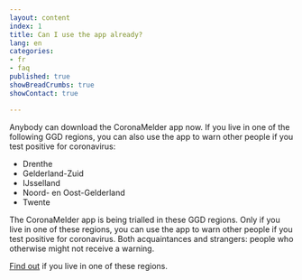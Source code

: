 ```yaml
---
layout: content
index: 1
title: Can I use the app already? 
lang: en
categories:
- fr
- faq
published: true
showBreadCrumbs: true
showContact: true

---
```


Anybody can download the CoronaMelder app now. If you live in one of the following GGD regions, you can also use the app to warn other people if you test positive for coronavirus:
-	Drenthe
-	Gelderland-Zuid
-	IJsselland
-	Noord- en Oost-Gelderland
-	Twente

The CoronaMelder app is being trialled in these GGD regions. Only if you live in one of these regions, you can use the app to warn other people if you test positive for coronavirus. Both acquaintances and strangers: people who otherwise might not receive a warning.

<a href="https://www.regioatlas.nl/indelingen/indelingen_indeling/t/ggd_s" target="_blank" rel="noopener noreferrer">Find out</a> if you live in one of these regions. 
